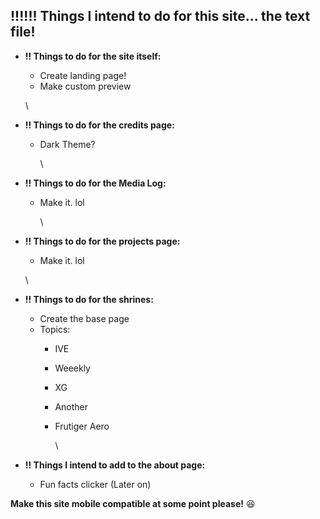 ## !!!!!! Things I intend to do for this site... the text file!

* **!! Things to do for the site itself:**
  * Create landing page!
  * Make custom preview

  \
* **!! Things to do for the credits page:**
  * Dark Theme?

    \
* **!! Things to do for the Media Log:**
  * Make it. lol

    \
* **!! Things to do for the projects page:**
  * Make it. lol

  \
* **!! Things to do for the shrines:**
  * Create the base page
  * Topics:
    * IVE
    * Weeekly
    * XG
    * Another
    * Frutiger Aero

      \
* **!! Things I intend to add to the about page:**
  * Fun facts clicker (Later on)


**Make this site mobile compatible at some point please!** :laughing: